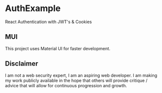 # AuthExample
React Authentication with JWT's & Cookies

## MUI

This project uses Material UI for faster development.

## Disclaimer

I am not a web security expert, I am an aspiring web developer.
I am making my work publicly available in the hope that others will provide critique / advice that will allow for continuous progression and growth.
